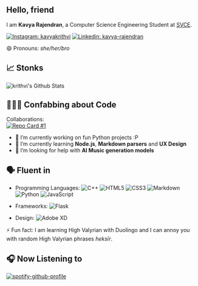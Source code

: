## Hello, friend

I am **Kavya Rajendran**, a Computer Science Engineering Student at [SVCE](https://www.svce.ac.in/). 

<a href="https://www.instagram.com/kavyakrithvi/"><img src="https://img.shields.io/badge/kavyakrithvi%20-%23E4405F.svg?&style=for-the-badge&logo=Instagram&logoColor=white" alt="Instagram: kavyakrithvi"/></a>
<a href="https://www.linkedin.com/in/kavya-rajendran"><img src="https://img.shields.io/badge/Kavya Rajendran%20-%230077B5.svg?&style=for-the-badge&logo=linkedin&logoColor=white" alt="Linkedin: kavya-rajendran"/></a>  

😄 Pronouns: *she/her/bro*

## 📈 Stonks

<img src="https://github-readme-stats.vercel.app/api?username=krithvi&theme=nightowl&show_icons=true&hide=issues" alt="krithvi's Github Stats" />

## 👩🏽‍💻 Confabbing about Code
Collaborations:    
[![Repo Card #1](https://github-readme-stats.vercel.app/api/pin/?username=PriyaShrinithi&repo=Freidburg-s-Groceries&show_owner="true"&theme=tokyonight)](https://github.com/PriyaShrinithi/Freidburg-s-Groceries)
- 🔭 I’m currently working on fun Python projects :P
- 🌱 I’m currently learning **Node.js**, **Markdown parsers** and **UX Design**
- 🤔 I’m looking for help with **AI Music generation models**

## 🗣️ Fluent in
- Programming Languages: <img src="https://img.shields.io/badge/c++%20-%2300599C.svg?&style=for-the-badge&logo=c%2B%2B&ogoColor=white" alt="C++"/> <img src="https://img.shields.io/badge/html5%20-%23E34F26.svg?&style=for-the-badge&logo=html5&logoColor=white" alt="HTML5"/> <img src="https://img.shields.io/badge/css3%20-%231572B6.svg?&style=for-the-badge&logo=css3&logoColor=white" alt="CSS3"/> <img src="https://img.shields.io/badge/markdown-%23000000.svg?&style=for-the-badge&logo=markdown&logoColor=white" alt="Markdown"/> <img src="https://img.shields.io/badge/python%20-%2314354C.svg?&style=for-the-badge&logo=python&logoColor=white" alt="Python"/> <img src="https://img.shields.io/badge/javascript%20-%23323330.svg?&style=for-the-badge&logo=javascript&logoColor=%23F7DF1E" alt="JavaScript"/>

- Frameworks: <img src="https://img.shields.io/badge/flask%20-%23000.svg?&style=for-the-badge&logo=flask&logoColor=white" alt="Flask"/>

- Design: <img src="https://img.shields.io/badge/adobe%20xd%20-%23FF26BE.svg?&style=for-the-badge&logo=adobe%20xd&logoColor=white" alt="Adobe XD"/>

⚡ Fun fact: I am learning High Valyrian with Duolingo and I can annoy you with random High Valyrian phrases *heksīr*.

## 🎧 Now Listening to
[![spotify-github-profile](https://spotify-github-profile.vercel.app/api/view?uid=31bni4ol6owamrrttxhwml6hkhya&cover_image=true&theme=natemoo-re)](https://spotify-github-profile.vercel.app/api/view?uid=31bni4ol6owamrrttxhwml6hkhya&redirect=true)

<!--
Next up: 
- hellofriend banner
[^stats]: Github stats customisation from https://github.com/anuraghazra/github-readme-stats
[^badge]: Markdown badges from https://github.com/Ileriayo/markdown-badges
-->
